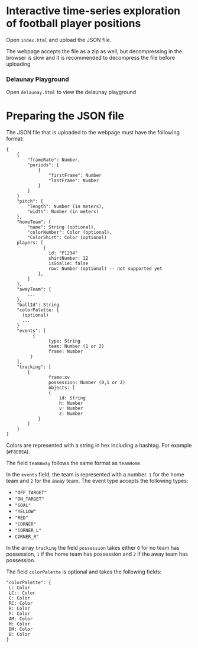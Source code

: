 # Interactive time-series exploration of football player positions

Open `index.html` and upload the JSON file.

The webpage accepts the file as a zip as well, but decompressing in the browser is slow and it is recommended to decompress the file before uploading

### Delaunay Playground

Open `delaunay.html` to view the delaunay playground

# Preparing the JSON file

The JSON file that is uploaded to the webpage must have the following format:

```
{
    {
        "frameRate": Number,
        "periods": [
            {
                "firstFrame": Number
                "lastFrame": Number
            }
        ]
    }
    "pitch": {
        "length": Number (in meters),
        "width": Number (in meters)
    },
    "homeTeam": {
        "name": String (optional),
        "colorNumber": Color (optional),
        "ColorShirt": Color (optional)
    players: [
              {
                id: "P1234"
                shirtNumber: 12
                isGoalie: false
                row: Number (optional) -- not supported yet
            },
        ]
    },
    "awayTeam": {
        ...
    },
    "ballId": String
    "colorPalette: {
      (optional)
      ...
    }
    "events": [
          {
                type: String
                team: Number (1 or 2)
                frame: Number
         }
    ],
    "tracking": [
        {
                frame:xv
                possession: Number (0,1 or 2)
                objects: [
                {
                    id: String
                    h: Number
                    v: Number
                    z: Number
            }
        ]
    }
]
```
Colors are represented with a string in hex including a hashtag. For example (`#F8EBEA`).

The field `teamAway` follows the same format as `teamHome`. 

In the `events` field, the team is represented with a number. `1` for the home team and `2` for the away team. The event type accepts the following types:
- `"OFF_TARGET"`
- `"ON_TARGET"`
- `"GOAL"`
- `"YELLOW"`
- `"RED"`
- `"CORNER"`
- `"CORNER_L"`
- `CORNER_R"`

In the array `tracking` the field `possession` takes either `0` for no team has possession, `1` if the home team has possession and `2` if the away team has possession.

The field `colorPalette` is optional and takes the following fields:

```
"colorPalette": {
 L: Color
 LC:: Color
 C: Color
 RC: Color
 R: Color
 F: Color
 AM: Color
 M: Color
 DM: Color
 B: Color
}
```

